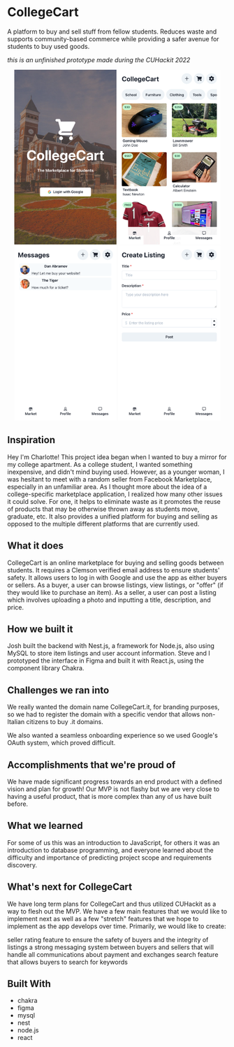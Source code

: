 # CollegeCart

A platform to buy and sell stuff from fellow students. Reduces waste and supports community-based commerce while providing a safer avenue for students to buy used goods.

_this is an unfinished prototype made during the CUHackit 2022_

<p align="center">
<img src="./screenshots/splash.png" height=400 alt="splash screen"/>
<img src="./screenshots/listings.png" height=400 alt="streak screen with 0"/>
<img src="./screenshots/messages.png" height=400 alt="centered map screen"/>
<img src="./screenshots/post_listing.png" height=400 alt="uncentered map screen"/>
</p>

## Inspiration

Hey I'm Charlotte! This project idea began when I wanted to buy a mirror for my college apartment. As a college student, I wanted something inexpensive, and didn't mind buying used. However, as a younger woman, I was hesitant to meet with a random seller from Facebook Marketplace, especially in an unfamiliar area. As I thought more about the idea of a college-specific marketplace application, I realized how many other issues it could solve. For one, it helps to eliminate waste as it promotes the reuse of products that may be otherwise thrown away as students move, graduate, etc. It also provides a unified platform for buying and selling as opposed to the multiple different platforms that are currently used.

## What it does

CollegeCart is an online marketplace for buying and selling goods between students. It requires a Clemson verified email address to ensure students' safety. It allows users to log in with Google and use the app as either buyers or sellers. As a buyer, a user can browse listings, view listings, or "offer" (if they would like to purchase an item). As a seller, a user can post a listing which involves uploading a photo and inputting a title, description, and price.

## How we built it

Josh built the backend with Nest.js, a framework for Node.js, also using MySQL to store item listings and user account information. Steve and I prototyped the interface in Figma and built it with React.js, using the component library Chakra.

## Challenges we ran into

We really wanted the domain name CollegeCart.it, for branding purposes, so we had to register the domain with a specific vendor that allows non-Italian citizens to buy .it domains.

We also wanted a seamless onboarding experience so we used Google's OAuth system, which proved difficult.

## Accomplishments that we're proud of

We have made significant progress towards an end product with a defined vision and plan for growth! Our MVP is not flashy but we are very close to having a useful product, that is more complex than any of us have built before.

## What we learned

For some of us this was an introduction to JavaScript, for others it was an introduction to database programming, and everyone learned about the difficulty and importance of predicting project scope and requirements discovery.

## What's next for CollegeCart

We have long term plans for CollegeCart and thus utilized CUHackit as a way to flesh out the MVP. We have a few main features that we would like to implement next as well as a few "stretch" features that we hope to implement as the app develops over time. Primarily, we would like to create:

seller rating feature to ensure the safety of buyers and the integrity of listings
a strong messaging system between buyers and sellers that will handle all communications about payment and exchanges
search feature that allows buyers to search for keywords

## Built With

- chakra
- figma
- mysql
- nest
- node.js
- react
